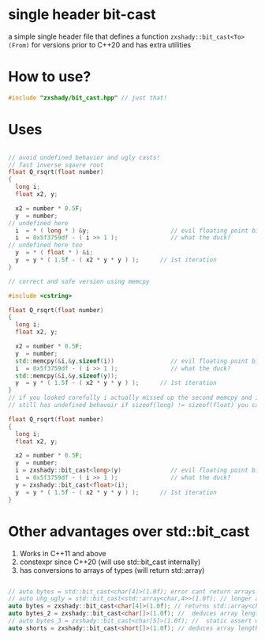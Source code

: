 # single header bit-cast
a simple single header file that defines a function `zxshady::bit_cast<To>(From)` for versions prior to C++20 and has extra utilities


# How to use?
```cpp
#include "zxshady/bit_cast.hpp" // just that!
```

# Uses

```cpp

// avoid undefined behavior and ugly casts!
// fast inverse sqaure root
float Q_rsqrt(float number)
{
  long i;
  float x2, y;

  x2 = number * 0.5F;
  y  = number;
// undefined here
  i  = * ( long * ) &y;                       // evil floating point bit level hacking
  i  = 0x5f3759df - ( i >> 1 );               // what the duck?
// undefined here too
  y  = * ( float * ) &i;
  y  = y * ( 1.5f - ( x2 * y * y ) );      // 1st iteration
}

// correct and safe version using memcpy

#include <cstring>

float Q_rsqrt(float number)
{
  long i;
  float x2, y;

  x2 = number * 0.5F;
  y  = number;
  std::memcpy(&i,&y,sizeof(i))                // evil floating point bit level hacking
  i  = 0x5f3759df - ( i >> 1 );               // what the duck?
  std::memcpy(&i,&y,sizeof(y));
  y  = y * ( 1.5f - ( x2 * y * y ) );      // 1st iteration
}
// if you looked carefully i actually missed up the second memcpy and i copied y to i instead of i to y and this code
// still has undefined behavoir if sizeof(long) != sizeof(float) you can put an assert but that is too much work so we can use zxshady::bit_cast instead 

float Q_rsqrt(float number)
{
  long i;
  float x2, y;

  x2 = number * 0.5F;
  y  = number;
  i = zxshady::bit_cast<long>(y)              // evil floating point bit level hacking
  i  = 0x5f3759df - ( i >> 1 );               // what the duck?
  y = zxshady::bit_cast<float>(i);
  y  = y * ( 1.5f - ( x2 * y * y ) );      // 1st iteration
}

```

# Other advantages over std::bit_cast

1.  Works in C++11 and above
2.  constexpr since C++20 (will use std::bit_cast internally)
3.  has conversions to arrays of types (will return std::array)

```cpp

// auto bytes = std::bit_cast<char[4]>(1.0f); error cant return arrays
// auto uhg_ugly = std::bit_cast<std::array<char,4>>(1.0f); // longer and more annoying to type
auto bytes = zxshady::bit_cast<char[4]>(1.0f); // returns std::array<char,4>;
auto bytes_2 = zxshady::bit_cast<char[]>(1.0f); //  deduces array length to 4 returns std::array<char,4>
// auto bytes_3 = zxshady::bit_cast<char[5]>(1.0f); //  static assert will activate
auto shorts = zxshady::bit_cast<short[]>(1.0f); // deduces array length = 2 returns std::array<short,2>


```


